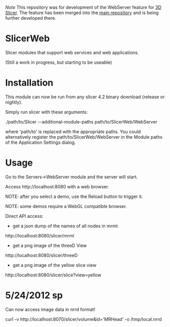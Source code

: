 *Note* This repository was for development of the WebServer feature for [3D Slicer](https://slicer.org).  The feature has been merged into the [main repository](https://github.com/Slicer/Slicer/tree/main/Modules/Scripted/WebServer) and is being further developed there.

SlicerWeb
=========

Slicer modules that support web services and web applications.

(Still a work in progress, but starting to be useable)

Installation
============

This module can now be run from any slicer 4.2 binary download (release or nightly).

Simply run slicer with these arguments:

 ./path/to/Slicer --additional-module-paths path/to/SlicerWeb/WebServer

where 'path/to' is replaced with the appropriate paths.  You could alternatively
register the path/to/SlicerWeb/WebServer in the Module paths of the Application Settings dialog.

Usage
=====

Go to the Servers->WebServer module and the server will start.

Access http://localhost:8080 with a web browser.

NOTE: after you select a demo, use the Reload button to trigger it.

NOTE: some demos require a WebGL compatible browser.

Direct API access:
 
* get a json dump of the names of all nodes in mrml:

 http://localhost:8080/slicer/mrml

* get a png image of the threeD View

 http://localhost:8080/slicer/threeD

* get a png image of the yellow slice view

 http://localhost:8080/slicer/slice?view=yellow


5/24/2012 sp
============
Can now access image data in nrrd format!

curl -v http://localhost:8070/slicer/volume\&id='MRHead' -o /tmp/local.nrrd

